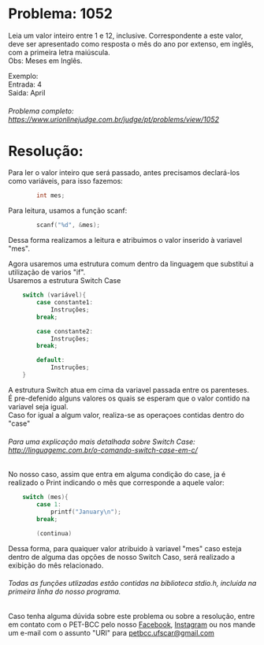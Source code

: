 # Problema: 1052

Leia um valor inteiro entre 1 e 12, inclusive. Correspondente a este valor, deve ser apresentado como resposta o mês do ano por extenso, em inglês, com a primeira letra maiúscula.\
Obs: Meses em Inglês.

Exemplo:\
	Entrada: 4\
	Saida: April

###### Problema completo: https://www.urionlinejudge.com.br/judge/pt/problems/view/1052

# Resolução:

Para ler o valor inteiro que será passado, antes precisamos declará-los como variáveis, para isso fazemos:
```c
        int mes;
```

Para leitura, usamos a função scanf:
```c
        scanf("%d", &mes);
```
Dessa forma realizamos a leitura e atribuimos o valor inserido à variavel "mes". 

Agora usaremos uma estrutura comum dentro da linguagem que substitui a utilização de varios "if".\
Usaremos a estrutura Switch Case

```c
	switch (variável){
		case constante1:
			Instruções;
		break;

		case constante2:
			Instruções;
		break;

		default:
			Instruções;
	}
```

A estrutura Switch atua em cima da variavel passada entre os parenteses.\
É pre-defenido alguns valores os quais se esperam que o valor contido na variavel seja igual.\
Caso for igual a algum valor, realiza-se as operaçoes contidas dentro do "case"

###### Para uma explicação mais detalhada sobre Switch Case: http://linguagemc.com.br/o-comando-switch-case-em-c/

No nosso caso, assim que entra em alguma condição do case, ja é realizado o Print indicando o mês que corresponde a aquele valor:
```c
	switch (mes){
		case 1:
			printf("January\n");
		break;

		(continua)

```

Dessa forma, para quaiquer valor atribuido à variavel "mes" caso esteja dentro de alguma das opções de nosso Switch Caso, será realizado a exibição do mês relacionado.

###### Todas as funções utlizadas estão contidas na biblioteca stdio.h, incluída na primeira linha do nosso programa.


Caso tenha alguma dúvida sobre este problema ou sobre a resolução, entre em contato com o PET-BCC pelo nosso
[Facebook](https://www.facebook.com/petbcc/),
[Instagram](https://www.instagram.com/petbcc.ufscar/)
ou nos mande um e-mail com o assunto "URI" para petbcc.ufscar@gmail.com
